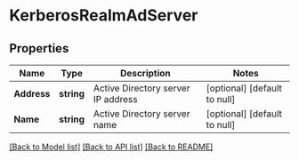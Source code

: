 # KerberosRealmAdServer

## Properties
Name | Type | Description | Notes
------------ | ------------- | ------------- | -------------
**Address** | **string** | Active Directory server IP address | [optional] [default to null]
**Name** | **string** | Active Directory server name | [optional] [default to null]

[[Back to Model list]](../README.md#documentation-for-models) [[Back to API list]](../README.md#documentation-for-api-endpoints) [[Back to README]](../README.md)


